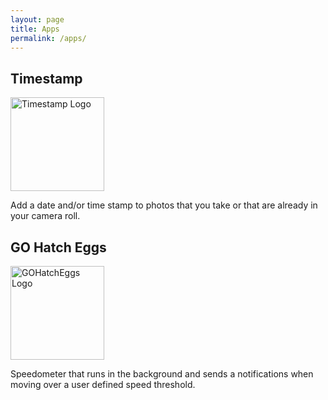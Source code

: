 ```yaml
---
layout: page
title: Apps
permalink: /apps/
---
```


## Timestamp
<a href="https://marcoc88.github.io/timestamp-landing-page/">
<img src="{{ site.baseurl }}/images/timestamplogo.png" alt="Timestamp Logo" width="150" height="150"/>
</a>

Add a date and/or time stamp to photos that you take or that are already in your camera roll.

## GO Hatch Eggs

<a href="https://itunes.apple.com/us/app/go-hatch-eggs/id1160596081?mt=8">
<img src="{{ site.baseurl }}/images/gohatcheggslogo.png" alt="GOHatchEggs Logo" width="150" height="150"/>
</a>

Speedometer that runs in the background and sends a notifications when moving over a user defined speed threshold.

